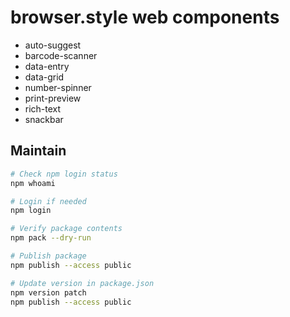 # browser.style web components

- auto-suggest
- barcode-scanner
- data-entry
- data-grid
- number-spinner
- print-preview
- rich-text
- snackbar


## Maintain
```bash
# Check npm login status
npm whoami

# Login if needed
npm login

# Verify package contents
npm pack --dry-run

# Publish package
npm publish --access public

# Update version in package.json
npm version patch
npm publish --access public
```